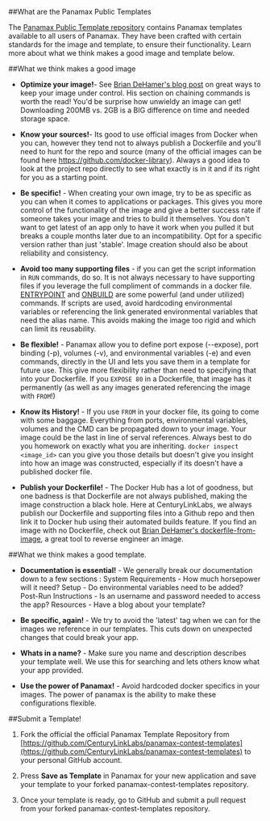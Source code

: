 ##What are the Panamax Public Templates

The [Panamax Public Template repository](https://github.com/CenturyLinkLabs/panamax-public-templates) contains Panamax templates available to all users of Panamax. They have been crafted with certain standards for the image and template, to ensure their functionality. Learn more about what we think makes a good image and template below.

##What we think makes a good image
* **Optimize your image!**- See <a href="http://www.centurylinklabs.com/optimizing-docker-images/">Brian DeHamer's blog post</a> on great ways to keep your image under control. His section on chaining commands is worth the read! You'd be surprise how unwieldy an image can get! Downloading 200MB vs. 2GB is a BIG difference on time and needed storage space.

* **Know your sources!**- Its good to use official images from Docker when you can, however they tend not to always publish a Dockerfile and you'll need to hunt for the repo and source (many of the official images can be found here <a href="https://github.com/docker-library">https://github.com/docker-library</a>). Always a good idea to look at the project repo directly to see what exactly is in it and if its right for you as a starting point.

* **Be specific!** - When creating your own image, try to be as specific as you can when it comes to applications or packages. This gives you more control of the functionality of the image and give a better success rate if someone takes your image and tries to build it themselves. You don't want to get latest of an app only to have it work when you pulled it but breaks a couple months later due to an incompatibility. Opt for a specific version rather than just 'stable'. Image creation should also be about reliability and consistency.

* **Avoid too many supporting files** - if you can get the script information in `RUN` commands, do so. It is not always necessary to have supporting files if you leverage the full compliment of commands in a docker file. [ENTRYPOINT](https://docs.docker.com/reference/builder/#entrypoint) and [ONBUILD](https://docs.docker.com/reference/builder/#onbuild) are some powerful (and under utilized) commands. If scripts are used, avoid hardcoding environmental variables or referencing the link generated environmental variables that need the alias name. This avoids making the image too rigid and which can limit its reusability.

* **Be flexible!** - Panamax allow you to define port expose (--expose), port binding (-p), volumes (-v), and environmental variables (-e) and even commands, directly in the UI and lets you save them in a template for future use. This give more flexibility rather than need to specifying that into your Dockerfile. If you `EXPOSE 80` in a Dockerfile, that image has it permanently (as well as any images generated referencing the image with `FROM`!)

* **Know its History!** - If you use `FROM` in your docker file, its going to come with some baggage. Everything from ports, environmental variables, volumes and the CMD can be propagated down to your image. Your image could be the last in line of serval references. Always best to do you homework on exactly what you are inheriting. `docker inspect <image_id>` can you give you those details but doesn't give you insight into how an image was constructed, especially if its doesn't have a published docker file.

* **Publish your Dockerfile!** - The Docker Hub has a lot of goodness, but one badness is that Dockerfile are not always published, making the image construction a black hole. Here at CenturyLinkLabs, we always publish our Dockerfile and supporting files into a Github repo and then link it to Docker hub using their automated builds feature. If you find an image with no Dockerfile, check out [Brian DeHamer's dockerfile-from-image](https://registry.hub.docker.com/u/centurylink/dockerfile-from-image/), a great tool to reverse engineer an image.</li>

##What we think makes a good template.

* **Documentation is essential!** - We generally break our documentation down to a few sections : System Requirements - How much horsepower will it need? Setup - Do environmental variables need to be added? Post-Run Instructions - Is an username and password needed to access the app? Resources - Have a blog about your template?

* **Be specific, again!** - We try to avoid the 'latest' tag when we can for the images we reference in our templates. This cuts down on unexpected changes that could break your app.

* **Whats in a name?** - Make sure you name and description describes your template well. We use this for searching and lets others know what your app provided.

* **Use the power of Panamax!** - Avoid hardcoded docker specifics in your images. The power of panamax is the ability to make these configurations flexible.

##Submit a Template!
1. Fork the official the official Panamax Template Repository from [https://github.com/CenturyLinkLabs/panamax-contest-templates](https://github.com/CenturyLinkLabs/panamax-contest-templates) to your personal GitHub account.

2. Press **Save as Template** in Panamax for your new application and save your template to your forked panamax-contest-templates repository.

3. Once your template is ready, go to GitHub and submit a pull request from your forked panamax-contest-templates repository.